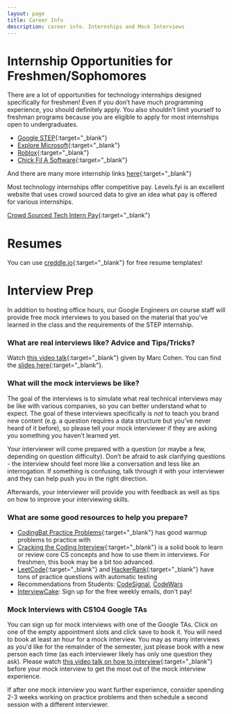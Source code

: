 ```yaml
---
layout: page
title: Career Info
description: career info. Internships and Mock Interviews
---
```


# Internship Opportunities for Freshmen/Sophomores

There are a lot of opportunities for technology internships designed specifically for freshmen! Even if you don’t have much programming experience, you should definitely apply. You also shouldn’t limit yourself to freshman programs because you are eligible to apply for most internships open to undergraduates.

- [Google STEP](https://buildyourfuture.withgoogle.com/programs/step/){:target="_blank"}
- [Explore Microsoft](https://jobs.careers.microsoft.com/global/en/job/1590499/Software-Engineering%3A-Intern-Opportunities-for-University-Students%2C-Redmond){:target="_blank"}
- [Roblox](https://careers.roblox.com/jobs/5221293){:target="_blank"}
- [Chick Fil A Software](https://careers-chickfila.icims.com/jobs/14373/dtt-software-engineering-summer-2024-intern/job){:target="_blank"}

And there are many more internship links [here](https://github.com/SimplifyJobs/Summer2024-Internships){:target="_blank"}

Most technology internships offer competitive pay. Levels.fyi is an excellent website that uses crowd sourced data to give an idea what pay is offered for various internships.

[Crowd Sourced Tech Intern Pay](https://www.levels.fyi/internships/){:target="_blank"}
  
# Resumes
You can use [creddle.io](http://creddle.io/){:target="_blank"} for free resume templates! 

# Interview Prep
In addition to hosting office hours, our Google Engineers on course staff will provide free mock interviews to you based on the material that you've learned in the class and the requirements of the STEP internship. 

### What are real interviews like? Advice and Tips/Tricks?

Watch [this video talk](https://www.youtube.com/watch?v=FG5860rWppA){:target="_blank"} given by Marc Cohen. You can find the [slides here](mco.fyi/interview){:target="_blank"}.

### What will the mock interviews be like?

The goal of the interviews is to simulate what real technical interviews may be like with various companies, so you can better understand what to expect. The goal of these interviews specifically is *not* to teach you brand new content (e.g. a question requires a data structure but you’ve never heard of it before), so please tell your mock interviewer if they are asking you something you haven’t learned yet.

Your interviewer will come prepared with a question (or maybe a few, depending on question difficulty). Don’t be afraid to ask clarifying questions - the interview should feel more like a conversation and less like an interrogation. If something is confusing, talk through it with your interviewer and they can help push you in the right direction.

Afterwards, your interviewer will provide you with feedback as well as tips on how to improve your interviewing skills. 

### What are some good resources to help you prepare?

- [CodingBat Practice Problems](https://codingbat.com/python){:target="_blank"} has good warmup problems to practice with
- [Cracking the Coding Interview](https://www.crackingthecodinginterview.com/){:target="_blank"} is a solid book to learn or review core CS concepts and how to use them in interviews. For freshmen, this book may be a bit too advanced.
- [LeetCode](https://leetcode.com/){:target="_blank"} and [HackerRank](https://www.hackerrank.com/){:target="_blank"} have tons of practice questions with automatic testing
-  Recommendations from Students: [CodeSignal](https://codesignal.com/), [CodeWars](https://www.codewars.com/)
-  [InterviewCake](https://interviewcake.com): Sign up for the free weekly emails, don't pay!

### Mock Interviews with CS104 Google TAs

You can sign up for mock interviews with one of the Google TAs. Click on one of the empty appointment slots and click save to book it. You will need to book at least an hour for a mock interview. You may as many interviews as you'd like for the remainder of the semester, just please book with a new person each time (as each interviewer likely has only one question they ask). Please watch [this video talk on how to interview](https://www.youtube.com/watch?v=FG5860rWppA){:target="_blank"} before your mock interview to get the most out of the mock interview experience. 

If after one mock interview you want further experience, consider spending 2-3 weeks working on practice problems and then schedule a second session with a different interviewer.




